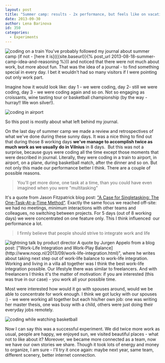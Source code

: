 ```yaml
---
layout: post
title: "Summer camp: results - 2x performance, but feels like on vacations"
date: 2013-09-30
author: Lena Barinova
id: 350
categories:
  - Experiments
---
```

<img src="{{ site.baseurl }}/img/post_img/1-coding-in-a-train-to-airport.jpg" alt="coding on a train" class="right" />
You've probably followed my journal about summer camp (if not - [here it is]({{site.baseurl}}{% post_url 2013-08-18-summer-camp-idea-and-reasoning %})) and noticed that there were not much about work, but more about fun. That was the idea of a journal - to find something special in every day. I bet it wouldn't had so many visitors if I were pointing out only work part.

Imagine how it would look like: day 1 - we were coding, day 2- still we were coding, day 3 - we were coding again and so on. Not so engaging as croissants, wine tasting tour or basketball championship (by the way - hurray!! We won silver!).

<img src="{{ site.baseurl }}/img/post_img/2-coding-in-airport.jpg" alt="coding in airport" class="left" />


So this post is mostly about what left behind my journal.

On the last day of summer camp we made a review and retrospectives of what we've done during these sunny days. It was a nice thing to find out that during those 8 working days **we've manage to accomplish twice as much work as we usually do in Vilnius** in 8 days.  But this was not a surprise, because guys were coding all the time except those moments that were described in journal. Literally, they were coding in a train to airport, in airport, on a plane, during basketball match, after the dinner and so on. But not only this made our performance better I think. There are a couple of possible reasons.

> You'll get more done, one task at a time, than you could have even imagined when you were "multitasking"

It's a quote from Jason Fitzpatrick blog post: ["A Case for Singletasking: The One-Task-At-a-Time Method"](http://lifehacker.com/5646560/the-one-task-at-a-time-method-increased-efficiency-in-a-multitasking-world). Exactly the same focus we reached off-site: we had no meetings, minimum interactions with other teams and colleagues, no switching between projects. For 5 days (out of 8 working days) we were concentrated on one feature only. This I think influenced  our performance a lot.

> I firmly believe that people should strive to integrate work and life

<img src="{{ site.baseurl }}/img/post_img/3-lightning-talk-by-product-director.jpg" alt="lightning talk by product director" class="right" />
A quote by Jurgen Appelo from a blog post: ["Work-Life Integration and Work-Play Balance](http://www.noop.nl/2013/09/work-life-integration.html)", where he writes about taking next step out of work-life balance to work-life integration. Working and living in a villa all together was I think the best work-life integration possible. Our lifestyle there was similar to freelancers. And with freelancers I thinks it's the matter of motivation: if you are interested (this was true in our case) - you work all your possible time.

Most were interested how would it go with spouses around, would we be able to concentrate for work enough. I think we got lucky with our spouses :) - we were working all together but each his/her own job: one was writing her master thesis, one was busy with a child, others were just doing their everyday jobs remotely.

<img src="{{ site.baseurl }}/img/post_img/6-coding-while-watchin-basketball.jpg" alt="coding while watching basketball" class="left" />

Now I can say this was a successful experiment. We did twice more work as usual, people are happy, we enjoyed sun, we visited beautiful places - what not to like about it? Moreover, we became more connected as a team, now we have our own stories we share. Though it took lots of energy and money to organize, I am sure - I'll try it once again: maybe next year, same team, different scenery, better internet connection.